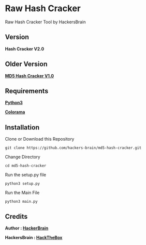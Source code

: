# Raw Hash Cracker
Raw Hash Cracker Tool by HackersBrain
## Version
**Hash Cracker V2.0**
## Older Version
**[MD5 Hash Cracker V1.0](https://github.com/hackers-brain/md5-hash-cracker.git)**

## Requirements
**[Python3](https://www.python.org/downloads/)**

**[Colorama](https://pypi.org/project/colorama/)**

## Installation
Clone or Download this Repository
```
git clone https://github.com/hackers-brain/md5-hash-cracker.git
```
Change Directory
```
cd md5-hash-cracker
```
Run the setup.py file
```
python3 setup.py
```
Run the Main File
```
python3 main.py
```
## Credits
**Author : [HackerBrain](https://github.com/hackers-brain/)**

**HackersBrain : [HackTheBox](http://www.hackthebox.eu/badge/image/303514)**

